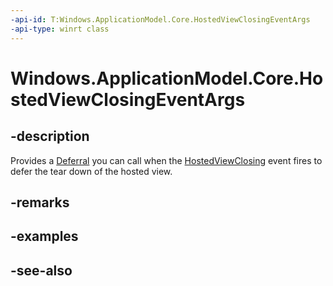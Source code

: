 ----api-id: T:Windows.ApplicationModel.Core.HostedViewClosingEventArgs
-api-type: winrt class
---<!-- Class syntax.public class HostedViewClosingEventArgs : Windows.ApplicationModel.Core.IHostedViewClosingEventArgs--># Windows.ApplicationModel.Core.HostedViewClosingEventArgs## -descriptionProvides a [Deferral](../windows.foundation/deferral.md) you can call when the [HostedViewClosing](coreapplicationview_hostedviewclosing.md) event fires to defer the tear down of the hosted view.## -remarks## -examples## -see-also